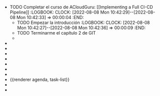 - TODO Completar el curso de ACloudGuru: [[Implementing a Full CI-CD Pipeline]]
  :LOGBOOK:
  CLOCK: [2022-08-08 Mon 10:42:29]--[2022-08-08 Mon 10:42:33] =>  00:00:04
  :END:
	- TODO Empezar la introducción
	  :LOGBOOK:
	  CLOCK: [2022-08-08 Mon 10:42:27]--[2022-08-08 Mon 10:42:36] =>  00:00:09
	  :END:
	- TODO Terminarme el capítulo 2 de GIT
	-
-
-
-
-
-
-
-
- {{renderer agenda, task-list}}
-
-
